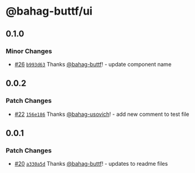 # @bahag-buttf/ui

## 0.1.0

### Minor Changes

- [#26](https://github.com/bahag-buttf/bahag-design-system/pull/26) [`b993d63`](https://github.com/bahag-buttf/bahag-design-system/commit/b993d637dcd23d98b3fc6b87894e37085aae3bb5) Thanks [@bahag-buttf](https://github.com/bahag-buttf)! - update component name

## 0.0.2

### Patch Changes

- [#22](https://github.com/bahag-buttf/bahag-design-system/pull/22) [`156e186`](https://github.com/bahag-buttf/bahag-design-system/commit/156e1868a20b06d62792bf7ae6fa7181b2056e01) Thanks [@bahag-usovich](https://github.com/bahag-usovich)! - add new comment to test file

## 0.0.1

### Patch Changes

- [#20](https://github.com/bahag-buttf/bahag-design-system/pull/20) [`a330a5d`](https://github.com/bahag-buttf/bahag-design-system/commit/a330a5dd26abba662d931eb7b53f997f617da0dc) Thanks [@bahag-buttf](https://github.com/bahag-buttf)! - updates to readme files
